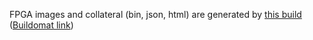 FPGA images and collateral (bin, json, html) are generated by
[this build](https://github.com/oxidecomputer/quartz/runs/25014395090)
([Buildomat link](https://buildomat.eng.oxide.computer/wg/0/details/01HXYMY2Y4DNSSXX8ZJK4XR75E/B7zbSk226GGDT8ve69v0d0jBfs1AZj3tMpyCtqf4R53Vcze9/01HXYMYN8DKZTY9VKBGYEVE76K))
